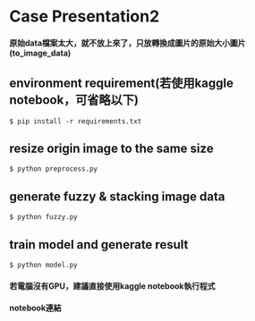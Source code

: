 # Case Presentation2

#### 原始data檔案太大，就不放上來了，只放轉換成圖片的原始大小圖片(to_image_data)

## environment requirement(若使用kaggle notebook，可省略以下)
`$ pip install -r requirements.txt`

## resize origin image to the same size
`$ python preprocess.py`

## generate fuzzy & stacking image data
`$ python fuzzy.py`

## train model and generate result
`$ python model.py`

#### 若電腦沒有GPU，建議直接使用kaggle notebook執行程式

#### notebook連結
